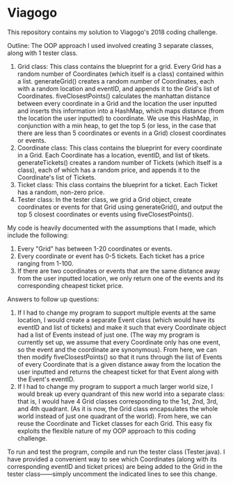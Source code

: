 # Viagogo

This repository contains my solution to Viagogo's 2018 coding challenge.

Outline: The OOP approach I used involved creating 3 separate classes, along with 1 tester class. 
  1. Grid class: This class contains the blueprint for a grid. Every Grid has a random number of Coordinates (which itself is      a class) contained within a list. generateGrid() creates a random number of Coordinates, each with a random location and      eventID, and appends it to the Grid's list of Coordinates. fiveClosestPoints() calculates the manhattan distance between      every coordinate in a Grid and the location the user inputted and inserts this information into a HashMap, which maps          distance (from the location the user inputted) to coordinate. We use this HashMap, in conjunction with a min heap, to get      the top 5 (or less, in the case that there are less than 5 coordinates or events in a Grid) closest coordinates or            events. 
  2. Coordinate class: This class contains the blueprint for every coordinate in a Grid. Each Coordinate has a location,            eventID, and list of tikets. generateTickets() creates a random number of Tickets (which itself is a class), each of          which has a random price, and appends it to the Coordinate's list of Tickets. 
  3. Ticket class: This class contains the blueprint for a ticket. Each Ticket has a random, non-zero price. 
  4. Tester class: In the tester class, we grid a Grid object, create coordinates or events for that Grid using                    generateGrid(), and output the top 5 closest coordinates or events using fiveClosestPoints(). 

My code is heavily documented with the assumptions that I made, which include the following: 
  1. Every "Grid" has between 1-20 coordinates or events. 
  2. Every coordinate or event has 0-5 tickets. Each ticket has a price ranging from 1-100.
  3. If there are two coordinates or events that are the same distance away from the user inputted location, we only return        one of the events and its corresponding cheapest ticket price. 

Answers to follow up questions:  
  1. If I had to change my program to support multiple events at the same location, I would create a separate Event class          (which would have its eventID and list of tickets) and make it such that every Coordinate object had a list of Events          instead of just one. (The way my program is currently set up, we assume that every Coordinate only has one event, so the      event and the coordinate are synonymous). From here, we can then modify fiveClosestPoints() so that it runs through the        list of Events of every Coordinate that is a given distance away from the location the user inputted and returns the          cheapest ticket for that Event along with the Event's eventID. 
  2. If I had to change my program to support a much larger world size, I would break up every quandrant of this new world          into a separate class: that is, I would have 4 Grid classes corresponding to the 1st, 2nd, 3rd, and 4th quadrant. (As it      is now, the Grid class encapsulates the whole world instead of just one quadrant of the world). From here, we can reuse        the Coordinate and Ticket classes for each Grid. This easy fix exploits the flexible nature of my OOP approach to this        coding challenge. 
  
To run and test the program, compile and run the tester class (Tester.java). I have provided a convenient way to see which Coordinates (along with its corresponding eventID and ticket prices) are being added to the Grid in the tester class——simply uncomment the indicated lines to see this change. 
